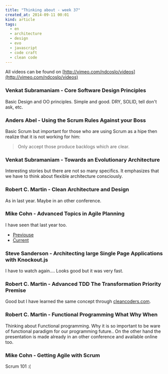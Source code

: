 ```yaml
---
title: "Thinking about - week 37"
created_at: 2014-09-11 00:01
kind: article
tags:
  - en
  - architecture
  - design
  - evo
  - javascript
  - code craft
  - clean code
---
```


All videos can be found on [http://vimeo.com/ndcoslo/videos](http://vimeo.com/ndcoslo/videos)

### Venkat Subramaniam - Core Software Design Principles

Basic Design and OO principles. Simple and good. DRY, SOLID, tell don't ask, etc.

### Anders Abel - Using the Scrum Rules Against your Boss

Basic Scrum but important for those who are using Scrum as a hipe then realize that it is not working for him:

> Only accept those produce backlogs which are clear.

### Venkat Subramaniam - Towards an Evolutionary Architecture

Interesting stories but there are not so many specifics. It emphasizes that we have to think about flexible architecture consciously.

### Robert C. Martin - Clean Architecture and Design

As in last year. Maybe in an other conference.

### Mike Cohn - Advanced Topics in Agile Planning

I have seen that last year too.

- [Previouse](http://vimeo.com/43548631)
- [Current](http://vimeo.com/97530864)

### Steve Sanderson - Architecting large Single Page Applications with Knockout.js

I have to watch again.... Looks good but it was very fast.

### Robert C. Martin - Advanced TDD The Transformation Priority Premise

Good but I have learned the same concept through [cleancoders.com](cleancoders.com).

### Robert C. Martin - Functional Programming What Why When

Thinking about Functional programming. Why it is so important to be ware of functional paradigm for our programming future..
On the other hand the presentation is made already in an other conference and available online too.

### Mike Cohn - Getting Agile with Scrum

Scrum 101 :(

